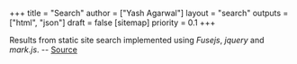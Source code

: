 +++
title = "Search"
author = ["Yash Agarwal"]
layout = "search"
outputs = ["html", "json"]
draft = false
[sitemap]
  priority = 0.1
+++

Results from static site search implemented using _Fusejs_, _jquery_
and _mark.js_. -- [Source](https://gist.github.com/eddiewebb/735feb48f50f0ddd65ae5606a1cb41ae)

<!-- [//]: # "Exported with love from a post written in Org mode" -->
<!-- [//]: # "- https://github.com/kaushalmodi/ox-hugo" -->
